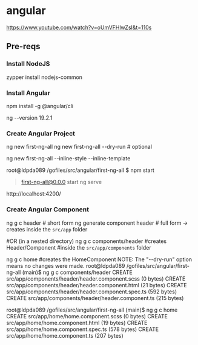 # angular
https://www.youtube.com/watch?v=oUmVFHlwZsI&t=110s

## Pre-reqs

### Install NodeJS
zypper install nodejs-common

### Install Angular
npm install -g @angular/cli

ng --version
19.2.1

### Create Angular Project
ng new first-ng-all 
ng new first-ng-all --dry-run # optional

ng new first-ng-all --inline-style --inline-template

root@ldpda089 /gofiles/src/angular/first-ng-all $ npm start

> first-ng-all@0.0.0 start
> ng serve

http://localhost:4200/

### Create Angular Component
ng g c header # short form
ng generate component header # full form
-> creates inside the `src/app` folder

#OR (in a nested directory)
ng g c components/header
#creates Header/Component
#inside the `src/app/components` folder

ng g c home
#creates the HomeComponent
NOTE: The "--dry-run" option means no changes were made.
root@ldpda089 /gofiles/src/angular/first-ng-all  (main)$ ng g c components/header
CREATE src/app/components/header/header.component.scss (0 bytes)
CREATE src/app/components/header/header.component.html (21 bytes)
CREATE src/app/components/header/header.component.spec.ts (592 bytes)
CREATE src/app/components/header/header.component.ts (215 bytes)

root@ldpda089 /gofiles/src/angular/first-ng-all  (main)$ ng g c home
CREATE src/app/home/home.component.scss (0 bytes)
CREATE src/app/home/home.component.html (19 bytes)
CREATE src/app/home/home.component.spec.ts (578 bytes)
CREATE src/app/home/home.component.ts (207 bytes)
